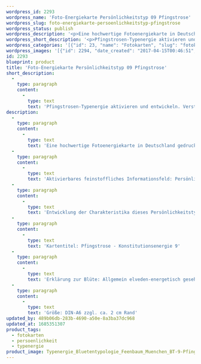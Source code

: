 ```yaml
---
wordpress_id: 2293
wordpress_name: 'Foto-Energiekarte Persönlichkeitstyp 09 Pfingstrose'
wordpress_slug: foto-energiekarte-persoenlichkeitstyp-pfingstrose
wordpress_status: publish
wordpress_description: '<p>Eine hochwertige Fotoenergiekarte in Deutschland gedruckt und in Handarbeit laminiert.  Sie ist in Postkartengröße (DIN-A6) gut zu transportieren und kann auch auf den Körper aufgelegt werden.</p><p>Aktivierbares feinstoffliches Informationsfeld: Persönlichkeitsenergie eines Pfingstrosen-Typs: <span class="s1">Zärtlich, liebevoll, sinnlich, hingebungsvoll</span>.</p><p>Entwicklung der Charakteristika dieses Persönlichkeitstyps. Stärkung der entsprechenden Persönlichkeit mit ihrer besonderen Energiequalität. Ausgleich und Veränderung ungünstiger Zustände innerhalb einer Person, die aufgrund dieser Konstitution entstanden sind. Annahme und Verständnis für einen Menschen mit dieser Persönlichkeitsenergie. Eine Stärkung der eigenen Persönlichkeitsenergie sowie die Beschäftigung mit der Energie anderer Persönlichkeiten kann insgesamt das eigene Selbstbewusstsein stärken.</p><p>Kartentitel: Pfingstrose - Konstitutionsenergie 9</p><p>Erklärung zur Blüte: Allgemein elveden-energetisch gesehen steht eine Pfingstrose unter anderem für "Hingabe, Freundlichkeit, Genussfähigkeit, ".<br />Größe: DIN-A6 zzgl. ca. 2 cm Rand<br />Andere Formate sind individuell für Sie innerhalb weniger Tage herstellbar. Bitte kontaktieren Sie uns hierfür unter <a href="mailto:info@elvedenverlag.de">info@elvedenverlag.de</a>.</p><p>Anwendungshinweise</p>'
wordpress_short_description: '<p>Pfingstrosen-Typenergie aktivieren und entwickeln. Verständnis für diese Typenergie gewinnen (&#8222;z<span class="s1">ärtlich, liebevoll, sinnlich, hingebungsvoll</span>&#8222;)<br /><em>Hinweis: Das Wasserzeichen „Elveden Verlag Energiebild“ wird nicht mit gedruckt</em></p>'
wordpress_categories: '[{"id": 23, "name": "Fotokarten", "slug": "fotokarten"}, {"id": 37, "name": "Pers\u00f6nlichkeit", "slug": "persoenlichkeit"}, {"id": 90, "name": "Typenergie", "slug": "typenergie"}]'
wordpress_images: '[{"id": 2294, "date_created": "2017-04-15T00:46:51", "date_created_gmt": "2017-04-14T20:46:51", "date_modified": "2017-04-15T00:46:51", "date_modified_gmt": "2017-04-14T20:46:51", "src": "https://my.feenbaum.de/wp-content/uploads/2017/04/Typenergie_Bluetentypologie_Feenbaum_Muenchen_BT-9-Pfingstrose_8x8-W.jpg", "name": "Typenergie_Bluetentypologie_Feenbaum_Muenchen_BT-9-Pfingstrose_8x8-W", "alt": ""}]'
id: 2293
blueprint: product
title: 'Foto-Energiekarte Persönlichkeitstyp 09 Pfingstrose'
short_description:
  -
    type: paragraph
    content:
      -
        type: text
        text: 'Pfingstrosen-Typenergie aktivieren und entwickeln. Verständnis für diese Typenergie gewinnen (''zärtlich, liebevoll, sinnlich, hingebungsvoll'')'
description:
  -
    type: paragraph
    content:
      -
        type: text
        text: 'Eine hochwertige Fotoenergiekarte in Deutschland gedruckt und in Handarbeit laminiert.  Sie ist in Postkartengröße (DIN-A6) gut zu transportieren und kann auch auf den Körper aufgelegt werden.'
  -
    type: paragraph
    content:
      -
        type: text
        text: 'Aktivierbares feinstoffliches Informationsfeld: Persönlichkeitsenergie eines Pfingstrosen-Typs: Zärtlich, liebevoll, sinnlich, hingebungsvoll.'
  -
    type: paragraph
    content:
      -
        type: text
        text: 'Entwicklung der Charakteristika dieses Persönlichkeitstyps. Stärkung der entsprechenden Persönlichkeit mit ihrer besonderen Energiequalität. Ausgleich und Veränderung ungünstiger Zustände innerhalb einer Person, die aufgrund dieser Konstitution entstanden sind. Annahme und Verständnis für einen Menschen mit dieser Persönlichkeitsenergie. Eine Stärkung der eigenen Persönlichkeitsenergie sowie die Beschäftigung mit der Energie anderer Persönlichkeiten kann insgesamt das eigene Selbstbewusstsein stärken.'
  -
    type: paragraph
    content:
      -
        type: text
        text: 'Kartentitel: Pfingstrose - Konstitutionsenergie 9'
  -
    type: paragraph
    content:
      -
        type: text
        text: 'Erklärung zur Blüte: Allgemein elveden-energetisch gesehen steht eine Pfingstrose unter anderem für "Hingabe, Freundlichkeit, Genussfähigkeit, ".'
  -
    type: paragraph
    content:
      -
        type: text
        text: 'Größe: DIN-A6 zzgl. ca. 2 cm Rand'
updated_by: 489b06db-283b-4690-a50e-8a3ba37dc968
updated_at: 1685351307
product_tags:
  - fotokarten
  - persoenlichkeit
  - typenergie
product_image: Typenergie_Bluetentypologie_Feenbaum_Muenchen_BT-9-Pfingstrose_8x8-W.jpg
---
```

